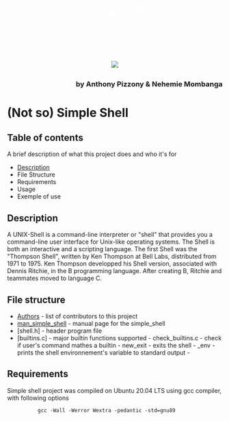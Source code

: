<h1 align="center" style="color:#FFFFFF"> C - Simple Shell<h1>

<br>

<p align="center">
  <img src="https://bashlogo.com/img/symbol/jpg/full_colored_light.jpg" />
</p>

<h3 align="right">by Anthony Pizzony & Nehemie Mombanga<h3>

# (Not so) Simple Shell 

## Table of contents



A brief description of what this project does and who it's for

- [Description](#description) 
- File Structure
- Requirements
- Usage
- Exemple of use 

## Description 

A UNIX-Shell is a command-line interpreter or "shell" that provides you a command-line
user interface for Unix-like operating systems.
The Shell is both an interactive and a scripting language.
The first Shell was the "Thompson Shell", written by Ken Thompson at Bell Labs, distributed
from 1971 to 1975.
Ken Thompson developped his Shell version, associated with Dennis Ritchie, in the B programming
language.
After creating B, Ritchie and teammates moved to language C.

## File structure

- [Authors]() - list of contributors to this project
- [man_simple_shell]() - manual page for the simple_shell
- [shell.h] - header program file
- [builtins.c] - major builtin functions supported
          - check_builtins.c - check if user's command mathes a builtin
          - new_exit - exits the shell
          - _env - prints the shell environnement's variable to standard output
          -




## Requirements

Simple shell project was compiled on Ubuntu 20.04 LTS using gcc compiler, with following options <br>

              gcc -Wall -Werror Wextra -pedantic -std=gnu89



